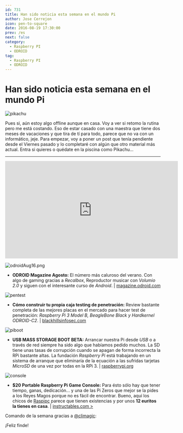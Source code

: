 ```yaml
---
id: 731
title: Han sido noticia esta semana en el mundo Pi
author: Jose Cerrejon
icon: pen-to-square
date: 2016-08-19 17:30:00
prev: /es
next: false
category:
  - Raspberry PI
  - ODROID
tag:
  - Raspberry PI
  - ODROID
---
```


# Han sido noticia esta semana en el mundo Pi

![pikachu](/images/2016/08/pikachu.png)

Pues si, aún estoy algo offline aunque en casa. Voy a ver si retomo la rutina pero me está costando. Eso de estar casado con una maestra que tiene dos meses de vacaciones y que tira de tí para todo, parece que no va con un informático, jeje. Para empezar, voy a poner un post que tenía pendiente desde el Viernes pasado y lo completaré con algún que otro material más actual. Entra si quieres o quédate en la piscina como Pikachu...

- - -
<iframe width="560" height="315" src="https://www.youtube.com/embed/8BwqpsTStxE?rel=0&amp;showinfo=0" frameborder="0" allowfullscreen></iframe>

![odroidAug16.png](/images/2016/08/odroidAug16.png)

* **ODROID Magazine Agosto:** El número más caluroso del verano. Con algo de gaming gracias a *Recalbox*, Reproductor musicar con *Volumio 2.0* y siguen con el interesante curso de *Android*. | [magazine.odroid.com](http://magazine.odroid.com/201608)

![pentest](/images/2016/08/pentest.png)

* **Cómo construir tu propia caja testing de penetración:** Review bastante completa de las mejores placas en el mercado para hacer test de penetración: *Raspberry Pi 3 Model B, BeagleBone Black y Hardkernel ODROID-C2*. | [blackhillsinfosec.com](http://www.blackhillsinfosec.com/?p=5156)

![piboot](/images/2016/08/piboot.png)

* **USB MASS STORAGE BOOT BETA:** Arrancar nuestra Pi desde *USB* o a través de red siempre ha sido algo que habíamos pedido muchos. La SD tiene unas tasas de corrupción cuando se apagan de forma incorrecta la RPi bastante altas. La fundación *Raspberry Pi* está trabajando en un sistema de arranque que eliminaría de la ecuación a las sufridas tarjetas *MicroSD* de una vez por todas en la RPi 3. | [raspberrypi.org](https://www.raspberrypi.org/blog/pi-3-booting-part-i-usb-mass-storage-boot/)

![console](/images/2016/08/console.png)

* **$20 Portable Raspberry Pi Game Console:** Para ésto sólo hay que tener tiempo, ganas, dedicación... y una de las Pi Zeros que mejor se la pides a los Reyes Magos porque no es fácil de encontrar. Bueno, aquí los chicos de [Raspipc](http://www.raspipc.es/public/home/index.php?ver=tienda&accion=verArticulo&idProducto=1327) parece que tienen existencias y por unos **12 euritos la tienes en casa**. | [instructables.com > ](http://www.instructables.com/id/20-Portable-Raspberry-Pi-Game-Console/?ALLSTEPS)

Comando de la semana gracias a [@climagic](https://twitter.com/climagic/):




¡Feliz finde!